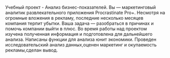 Учебный проект - Анализ бизнес-показателей. 
Вы — маркетинговый аналитик развлекательного приложения Procrastinate Pro+. Несмотря на огромные вложения в рекламу, последние несколько месяцев компания терпит убытки. Ваша задача — разобраться в причинах и помочь компании выйти в плюс.
Во время работы над проектом изучена полученная информация и подготовлена для дальнейшего анализа. Написаны функции для анализа юнит экономики. Проведен исследовательский анализ данных,оценен маркетинг и окупаемость рекламы,сделан вывод.